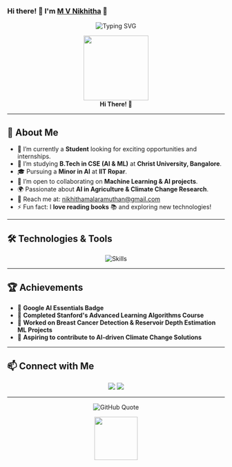 ### Hi there! 👋 I'm [M V Nikhitha](https://github.com/Nikhitha1202) 🚀

<p align="center">
  <img src="https://readme-typing-svg.demolab.com?font=Fira+Code&pause=1000&color=F75C7E&width=435&lines=Passionate+Software+Engineer;Machine+Learning+Enthusiast;AI+Explorer;Aspiring Scientist;Always+Learning+New+Things!" alt="Typing SVG" />
</p>

<p align="center">
  <img src="https://media.giphy.com/media/xUPGcy2kU80XfaT9q8/giphy.gif" width="150" height="150" />
  <br>
  <strong>Hi There! 👋</strong>
</p>

---

## 🚀 About Me

- 🔭 I’m currently a **Student** looking for exciting opportunities and internships.
- 🌱 I’m studying **B.Tech in CSE (AI & ML)** at **Christ University, Bangalore**.
- 🎓 Pursuing a **Minor in AI** at **IIT Ropar**.
- 👯 I’m open to collaborating on **Machine Learning & AI projects**.
- 🌍 Passionate about **AI in Agriculture & Climate Change Research**.
- 📧 Reach me at: [nikhithamalaramuthan@gmail.com](mailto:nikhithamalaramuthan@gmail.com)
- ⚡ Fun fact: I **love reading books** 📚 and exploring new technologies!

---

## 🛠️ Technologies & Tools

<p align="center">
  <img src="https://skillicons.dev/icons?i=python,tensorflow,keras,sklearn,xgboost,html,css,js,react,git,github&theme=light" alt="Skills" />
</p>

---

## 🏆 Achievements

- 🌟 **Google AI Essentials Badge**
- 🌟 **Completed Stanford's Advanced Learning Algorithms Course**
- 🌟 **Worked on Breast Cancer Detection & Reservoir Depth Estimation ML Projects**
- 🌟 **Aspiring to contribute to AI-driven Climate Change Solutions**

---

## 📫 Connect with Me

<p align="center">
  <a href="https://www.linkedin.com/in/m-v-nikhitha1202/"><img src="https://img.shields.io/badge/LinkedIn-0077B5?style=for-the-badge&logo=linkedin&logoColor=white"/></a>
  <a href="mailto:nikhithamalaramuthan@gmail.com"><img src="https://img.shields.io/badge/Email-D14836?style=for-the-badge&logo=gmail&logoColor=white"/></a>
</p>

---

<p align="center">
  <img src="https://quotes-github-readme.vercel.app/api?type=horizontal&theme=radical" alt="GitHub Quote" />
</p>

<p align="center">
  <img src="https://media.giphy.com/media/du3J3cXyzhj75IOgvA/giphy.gif" width="100" height="100" />
</p>
